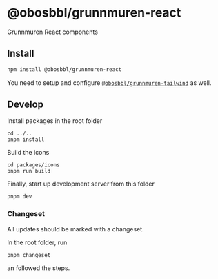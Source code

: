 # @obosbbl/grunnmuren-react

Grunnmuren React components

## Install

```sh
npm install @obosbbl/grunnmuren-react
```

You need to setup and configure [`@obosbbl/grunnmuren-tailwind`](../tailwind/) as well.

## Develop

Install packages in the root folder

```
cd ../..
pnpm install
```

Build the icons

```
cd packages/icons
pnpm run build
```

Finally, start up development server from this folder

```
pnpm dev
```

### Changeset

All updates should be marked with a changeset.

In the root folder, run

```
pnpm changeset
```

an followed the steps.
